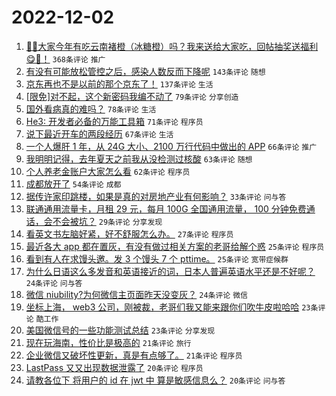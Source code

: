 # 2022-12-02

1. [🍊🍊大家今年有吃云南褚橙（冰糖橙）吗？我来送给大家吃，回帖抽奖送福利😋🧺！](https://www.v2ex.com/t/899506) `368条评论` `推广`
1. [有没有可能放松管控之后，感染人数反而下降呢](https://www.v2ex.com/t/899546) `143条评论` `随想`
1. [京东再也不是以前的那个京东了！](https://www.v2ex.com/t/899515) `137条评论` `生活`
1. [[限免]对不起，这个新密码我编不动了](https://www.v2ex.com/t/899512) `79条评论` `分享创造`
1. [国外看病真的难吗？](https://www.v2ex.com/t/899579) `78条评论` `生活`
1. [He3: 开发者必备的万能工具箱](https://www.v2ex.com/t/899531) `71条评论` `程序员`
1. [说下最近开车的两段经历](https://www.v2ex.com/t/899513) `67条评论` `生活`
1. [一个人爆肝 1 年，从 24G 大小、2100 万行代码中做出的 APP](https://www.v2ex.com/t/899559) `66条评论` `推广`
1. [我明明记得，去年夏天之前我从没检测过核酸](https://www.v2ex.com/t/899504) `63条评论` `随想`
1. [个人养老金账户大家怎么看](https://www.v2ex.com/t/899600) `62条评论` `程序员`
1. [成都放开了](https://www.v2ex.com/t/899502) `54条评论` `成都`
1. [据传许家印跳楼，如果是真的对房地产业有何影响？](https://www.v2ex.com/t/899596) `33条评论` `问与答`
1. [联通通用流量卡，月租 29 元，每月 100G 全国通用流量， 100 分钟免费通话，会不会被坑？](https://www.v2ex.com/t/899623) `29条评论` `分享发现`
1. [看英文书左脑好紧，好不舒服怎么办。](https://www.v2ex.com/t/899557) `27条评论` `程序员`
1. [最近各大 app 都在置灰，有没有做过相关方案的老哥给解个惑](https://www.v2ex.com/t/899637) `25条评论` `程序员`
1. [看到有人在求馒头邀。发 3 个馒头 7 个 pttime。](https://www.v2ex.com/t/899663) `25条评论` `宽带症候群`
1. [为什么日语这么多发音和英语接近的词，日本人普遍英语水平还是不好呢？](https://www.v2ex.com/t/899688) `24条评论` `问与答`
1. [微信 niubility?为何微信主页面昨天没变灰？](https://www.v2ex.com/t/899508) `24条评论` `微信`
1. [坐标上海， web3 公司，刚被裁，老哥们我又能来跟你们吹牛皮啦哈哈](https://www.v2ex.com/t/899672) `23条评论` `酷工作`
1. [美国微信号的一些功能测试总结](https://www.v2ex.com/t/899516) `23条评论` `分享发现`
1. [现在玩海南，性价比是极高的](https://www.v2ex.com/t/899533) `21条评论` `旅行`
1. [企业微信又破坏性更新，真是有点够了。](https://www.v2ex.com/t/899521) `21条评论` `程序员`
1. [LastPass 又又出现数据泄露了](https://www.v2ex.com/t/899547) `20条评论` `程序员`
1. [请教各位下 将用户的 id 在 jwt 中 算是敏感信息么？](https://www.v2ex.com/t/899520) `20条评论` `问与答`
